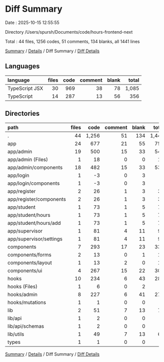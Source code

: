# Diff Summary

Date : 2025-10-15 12:55:55

Directory /Users/spursh/Documents/code/hours-frontend-next

Total : 44 files,  1256 codes, 51 comments, 134 blanks, all 1441 lines

[Summary](results.md) / [Details](details.md) / Diff Summary / [Diff Details](diff-details.md)

## Languages
| language | files | code | comment | blank | total |
| :--- | ---: | ---: | ---: | ---: | ---: |
| TypeScript JSX | 30 | 969 | 38 | 78 | 1,085 |
| TypeScript | 14 | 287 | 13 | 56 | 356 |

## Directories
| path | files | code | comment | blank | total |
| :--- | ---: | ---: | ---: | ---: | ---: |
| . | 44 | 1,256 | 51 | 134 | 1,441 |
| app | 24 | 677 | 21 | 55 | 753 |
| app/admin | 19 | 500 | 15 | 33 | 548 |
| app/admin (Files) | 1 | 18 | 0 | 0 | 18 |
| app/admin/components | 18 | 482 | 15 | 33 | 530 |
| app/login | 1 | -3 | 0 | 3 | 0 |
| app/login/components | 1 | -3 | 0 | 3 | 0 |
| app/register | 2 | 26 | 1 | 3 | 30 |
| app/register/components | 2 | 26 | 1 | 3 | 30 |
| app/student | 1 | 73 | 1 | 5 | 79 |
| app/student/hours | 1 | 73 | 1 | 5 | 79 |
| app/student/hours/add | 1 | 73 | 1 | 5 | 79 |
| app/supervisor | 1 | 81 | 4 | 11 | 96 |
| app/supervisor/settings | 1 | 81 | 4 | 11 | 96 |
| components | 7 | 293 | 17 | 23 | 333 |
| components/forms | 2 | 13 | 0 | 1 | 14 |
| components/layout | 1 | 13 | 2 | 0 | 15 |
| components/ui | 4 | 267 | 15 | 22 | 304 |
| hooks | 10 | 234 | 6 | 43 | 283 |
| hooks (Files) | 1 | 6 | 0 | 2 | 8 |
| hooks/admin | 8 | 227 | 6 | 41 | 274 |
| hooks/mutations | 1 | 1 | 0 | 0 | 1 |
| lib | 2 | 51 | 7 | 13 | 71 |
| lib/api | 1 | 2 | 0 | 0 | 2 |
| lib/api/schemas | 1 | 2 | 0 | 0 | 2 |
| lib/utils | 1 | 49 | 7 | 13 | 69 |
| types | 1 | 1 | 0 | 0 | 1 |

[Summary](results.md) / [Details](details.md) / Diff Summary / [Diff Details](diff-details.md)